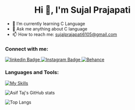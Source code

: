 
 <h1 align="center">Hi 👋, I'm Sujal Prajapati</h1>

- 🌱 I’m currently learning C Language
- 💬 Ask me anything about C language 
- 📫 How to reach me: sujalprajapati6105@gmail.com

  
### Connect with me:
<div id="badges">

 <a href="https://www.linkedin.com/in/sujal-prajapati-865710310/">
    <img src="https://img.shields.io/badge/linkedin-blue?style=for-the-badge&logo=linkedin&logoColor=white" alt="linkedin Badge"/>
  </a>
  
 <a href="https://www.instagram.com/sujal_6105">
    <img src="https://img.shields.io/badge/Instagram-purple?style=for-the-badge&logo=instagram&logoColor=white" alt="Instagram Badge"/>
  </a>
   
 <a href="https://www.behance.net/sujalprajapati4">
    <img src="https://img.shields.io/badge/behance-navy?style=for-the-badge&logo=behance&logoColor=white" alt="Behance"/>
  </a>
  
</div>

### Languages and Tools:
[![My Skills](https://skillicons.dev/icons?i=c,html,git,github,photoshop,&perline=5)](https://skillicons.dev)

![Asif Taj's GitHub stats](https://github-readme-stats.vercel.app/api?username=SujalPrajapati3&show_icons=true&theme=dark)

![Top Langs](https://github-readme-stats.vercel.app/api/top-langs/?username=SujalPrajapati3=&theme=dark)
